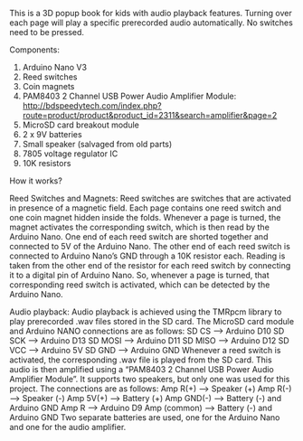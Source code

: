 This is a 3D popup book for kids with audio playback features. Turning over each page will play a specific prerecorded audio automatically. No switches need to be pressed. 

Components:
1) Arduino Nano V3
2) Reed switches
3) Coin magnets
4) PAM8403 2 Channel USB Power Audio Amplifier Module: http://bdspeedytech.com/index.php?route=product/product&product_id=2311&search=amplifier&page=2
5) MicroSD card breakout module
6) 2 x 9V batteries
7) Small speaker (salvaged from old parts)
8) 7805 voltage regulator IC
9) 10K resistors

How it works?

Reed Switches and Magnets:
Reed switches are switches that are activated in presence of a magnetic field. Each page contains one reed switch and one coin magnet hidden inside the folds. Whenever a page is turned, the magnet activates the corresponding switch, which is then read by the Arduino Nano. 
One end of each reed switch are shorted together and connected to 5V of the Arduino Nano. The other end of each reed switch is connected to Arduino Nano’s GND through a 10K resistor each. Reading is taken from the other end of the resistor for each reed switch by connecting it to a digital pin of Arduino Nano. So, whenever a page is turned, that corresponding reed switch is activated, which can be detected by the Arduino Nano.

Audio playback:
Audio playback is achieved using the TMRpcm library to play prerecorded .wav files stored in the SD card. The MicroSD card module and Arduino NANO connections are as follows:
SD CS --> Arduino D10
SD SCK --> Arduino D13
SD MOSI --> Arduino D11
SD MISO --> Arduino D12
SD VCC --> Arduino 5V
SD GND --> Arduino GND
Whenever a reed switch is activated, the corresponding .wav file is played from the SD card. This audio is then amplified using a “PAM8403 2 Channel USB Power Audio Amplifier Module”. It supports two speakers, but only one was used for this project. The connections are as follows:
Amp R(+) --> Speaker (+)
Amp R(-) --> Speaker (-)
Amp 5V(+) --> Battery (+)
Amp GND(-) --> Battery (-) and Arduino GND
Amp R --> Arduino D9
Amp (common) --> Battery (-) and Arduino GND
Two separate batteries are used, one for the Arduino Nano and one for the audio amplifier.


